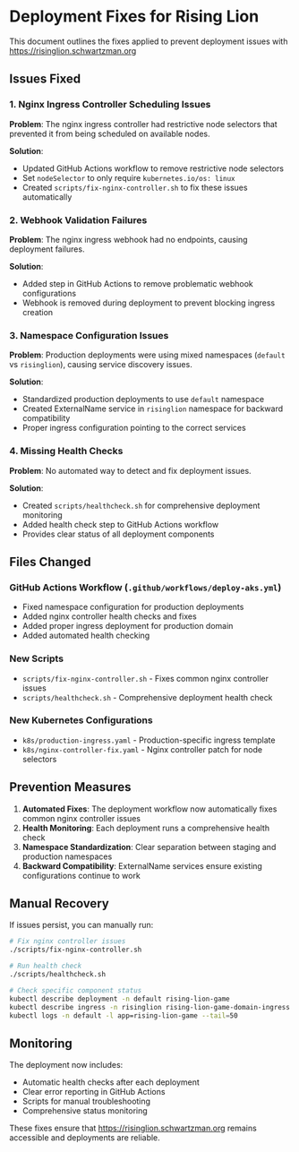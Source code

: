 # Deployment Fixes for Rising Lion

This document outlines the fixes applied to prevent deployment issues with https://risinglion.schwartzman.org

## Issues Fixed

### 1. Nginx Ingress Controller Scheduling Issues

**Problem**: The nginx ingress controller had restrictive node selectors that prevented it from being scheduled on available nodes.

**Solution**:
- Updated GitHub Actions workflow to remove restrictive node selectors
- Set `nodeSelector` to only require `kubernetes.io/os: linux`
- Created `scripts/fix-nginx-controller.sh` to fix these issues automatically

### 2. Webhook Validation Failures

**Problem**: The nginx ingress webhook had no endpoints, causing deployment failures.

**Solution**:
- Added step in GitHub Actions to remove problematic webhook configurations
- Webhook is removed during deployment to prevent blocking ingress creation

### 3. Namespace Configuration Issues

**Problem**: Production deployments were using mixed namespaces (`default` vs `risinglion`), causing service discovery issues.

**Solution**:
- Standardized production deployments to use `default` namespace
- Created ExternalName service in `risinglion` namespace for backward compatibility
- Proper ingress configuration pointing to the correct services

### 4. Missing Health Checks

**Problem**: No automated way to detect and fix deployment issues.

**Solution**:
- Created `scripts/healthcheck.sh` for comprehensive deployment monitoring
- Added health check step to GitHub Actions workflow
- Provides clear status of all deployment components

## Files Changed

### GitHub Actions Workflow (`.github/workflows/deploy-aks.yml`)
- Fixed namespace configuration for production deployments
- Added nginx controller health checks and fixes
- Added proper ingress deployment for production domain
- Added automated health checking

### New Scripts
- `scripts/fix-nginx-controller.sh` - Fixes common nginx controller issues
- `scripts/healthcheck.sh` - Comprehensive deployment health check

### New Kubernetes Configurations
- `k8s/production-ingress.yaml` - Production-specific ingress template
- `k8s/nginx-controller-fix.yaml` - Nginx controller patch for node selectors

## Prevention Measures

1. **Automated Fixes**: The deployment workflow now automatically fixes common nginx controller issues
2. **Health Monitoring**: Each deployment runs a comprehensive health check
3. **Namespace Standardization**: Clear separation between staging and production namespaces
4. **Backward Compatibility**: ExternalName services ensure existing configurations continue to work

## Manual Recovery

If issues persist, you can manually run:

```bash
# Fix nginx controller issues
./scripts/fix-nginx-controller.sh

# Run health check
./scripts/healthcheck.sh

# Check specific component status
kubectl describe deployment -n default rising-lion-game
kubectl describe ingress -n risinglion rising-lion-game-domain-ingress
kubectl logs -n default -l app=rising-lion-game --tail=50
```

## Monitoring

The deployment now includes:
- Automatic health checks after each deployment
- Clear error reporting in GitHub Actions
- Scripts for manual troubleshooting
- Comprehensive status monitoring

These fixes ensure that https://risinglion.schwartzman.org remains accessible and deployments are reliable.